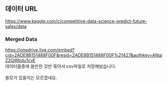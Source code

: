## 데이터 URL
https://www.kaggle.com/c/competitive-data-science-predict-future-sales/data

### Merged Data
https://onedrive.live.com/embed?cid=2ADE8B151488F00F&resid=2ADE8B151488F00F%21427&authkey=ANqjZ2QWbdu1cvE
<br>데이터들중에 쓸만한 것만 묶어서 csv파일로 저장해놨습니다.</br>
<br>쓸모가 있을지는 모르겠네요.</br>
